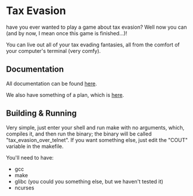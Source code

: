 # Tax Evasion
have you ever wanted to play a game about tax evasion? Well now you can (and by now, I mean once this game is finished...)!

You can live out all of your tax evading fantasies, all from the comfort of your computer's terminal (very comfy).

## Documentation
All documentation can be found [here](./docs.md).

We also have something of a plan, which is [here](.game_notes.md).

## Building & Running
Very simple, just enter your shell and run make with no arguments, which, compiles it, and then run the binary; the binary will be called "tax\_evasion\_over\_telnet". If you want something else, just edit the "COUT" variable in the makefile.

You'll need to have:
- gcc
- make
- glibc (you could you something else, but we haven't tested it)
- ncurses
